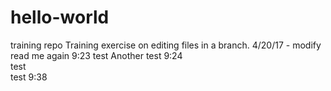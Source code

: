 # hello-world
training repo
Training exercise on editing files in a branch.
4/20/17 - modify read me again
9:23 test
Another test 9:24   
test  
test 9:38